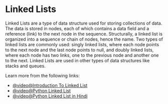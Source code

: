 # Linked Lists

Linked Lists are a type of data structure used for storing collections of data. The data is stored in nodes, each of which contains a data field and a reference (link) to the next node in the sequence. Structurally, a linked list is organized into a sequence or chain of nodes, hence the name. Two types of linked lists are commonly used: singly linked lists, where each node points to the next node and the last node points to null, and doubly linked lists, where each node has two links, one to the previous node and another one to the next. Linked Lists are used in other types of data structures like stacks and queues.

Learn more from the following links:

- [@video@Introduction To Linked List](https://youtu.be/Nq7ok-OyEpg?si=xttaGoYKcoJ09Ln2)
- [@video@Python Linked List](https://www.youtube.com/watch?v=qp8u-frRAnU&list=PLeo1K3hjS3uu_n_a__MI_KktGTLYopZ12&index=4&ab_channel=codebasics)
- [@video@Python Linked List in Hindi](https://youtu.be/FWQNMFHKz7A?si=Tv3Y1voWbruHh5j3)
